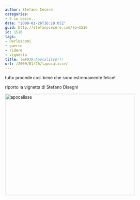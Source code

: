 ```yaml
---
author: Stefano Cecere
categories:
- E io cecio..
date: "2009-01-26T16:28:05Z"
guid: http://stefanocecere.com/?p=1516
id: 1516
tags:
- Berlusconi
- guerre
- ridere
- vignetta
title: l&#039;Apocalisse!!!
url: /2009/01/26/lapocalisse/
---
```


tutto procede così bene che sono estremamente felice!

riporto la vignetta di Stefano Disegni

<img class="alignnone size-full wp-image-1517" title="apocalisse" src="http://stefanocecere.com/wp-content/uploads/sites/3/2009/01/apocalisse.jpg" alt="apocalisse" width="429" height="333" srcset="http://stefanocecere.com/wp-content/uploads/sites/3/2009/01/apocalisse.jpg 429w, http://stefanocecere.com/wp-content/uploads/sites/3/2009/01/apocalisse-300x233.jpg 300w" sizes="(max-width: 429px) 100vw, 429px" />